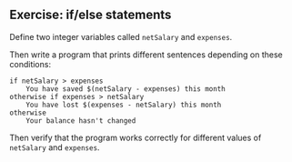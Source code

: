 ## Exercise: if/else statements

Define two integer variables called `netSalary` and `expenses`.

Then write a program that prints different sentences depending on these conditions:

```
if netSalary > expenses
    You have saved $(netSalary - expenses) this month
otherwise if expenses > netSalary
    You have lost $(expenses - netSalary) this month
otherwise
    Your balance hasn't changed
```

Then verify that the program works correctly for different values of `netSalary` and `expenses`.